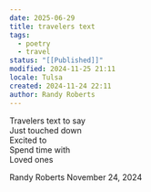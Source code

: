```yaml
---
date: 2025-06-29
title: travelers text
tags:
  - poetry
  - travel
status: "[[Published]]"
modified: 2024-11-25 21:11
locale: Tulsa
created: 2024-11-24 22:11
author: Randy Roberts
---
```

Travelers text to say  
Just touched down  
Excited to  
Spend time with  
Loved ones  
  
Randy Roberts November 24, 2024  
  
